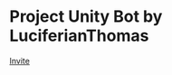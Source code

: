 # Project Unity Bot by LuciferianThomas

[Invite](https://discordapp.com/api/oauth2/authorize?client_id=562910620664463365&permissions=2146958847&scope=bot)

